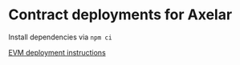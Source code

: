 # Contract deployments for Axelar

Install dependencies via
`npm ci`

[EVM deployment instructions](./evm/README.md)